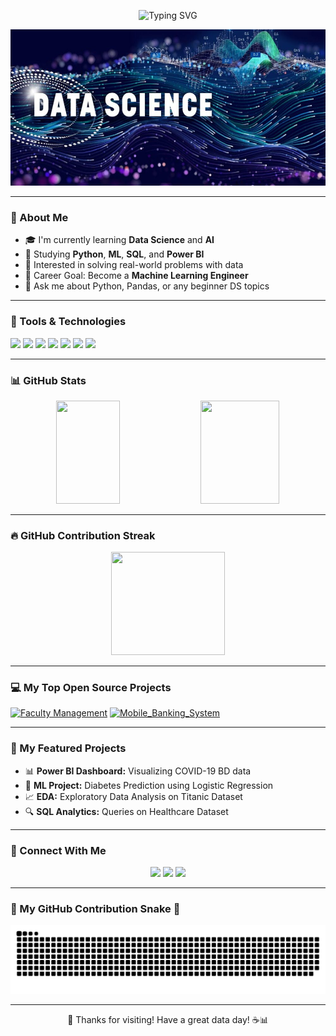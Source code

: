 <!-- Typing Intro Banner -->
<p align="center">
  <img src="https://readme-typing-svg.herokuapp.com?font=Fira+Code&duration=3000&pause=1000&color=F79520&width=600&lines=Hi+I'm+Senarul+Islam+👋;Aspiring+Data+Scientist+🔍;Love+Machine+Learning+%26+AI+🤖;Welcome+to+my+GitHub+Profile+💻" alt="Typing SVG" />
</p>

<!-- Profile Banner GIF -->
<p align="center">
  <img src="https://github.com/SENARUL-2S/SENARUL-2S/blob/main/datasci.jpg" width="900" height ="250" alt="Coding gif"/>
</p>

---

### 🧠 About Me
- 🎓 I'm currently learning **Data Science** and **AI**
- 📘 Studying **Python**, **ML**, **SQL**, and **Power BI**
- 🧪 Interested in solving real-world problems with data
- 🎯 Career Goal: Become a **Machine Learning Engineer**
- 💬 Ask me about Python, Pandas, or any beginner DS topics

---

### 💼 Tools & Technologies
<p>
  <img src="https://img.shields.io/badge/Python-306998?style=for-the-badge&logo=python&logoColor=white"/>
  <img src="https://img.shields.io/badge/Numpy-013243?style=for-the-badge&logo=numpy&logoColor=white"/>
  <img src="https://img.shields.io/badge/Pandas-150458?style=for-the-badge&logo=pandas"/>
  <img src="https://img.shields.io/badge/Scikit--learn-F7931E?style=for-the-badge&logo=scikit-learn"/>
  <img src="https://img.shields.io/badge/Tensorflow-FF6F00?style=for-the-badge&logo=tensorflow"/>
  <img src="https://img.shields.io/badge/PowerBI-F2C811?style=for-the-badge&logo=powerbi"/>
  <img src="https://img.shields.io/badge/MySQL-00758F?style=for-the-badge&logo=mysql&logoColor=white"/>
</p>

---

### 📊 GitHub Stats
<p align="center">
  <img src="https://github-readme-stats.vercel.app/api?username=SENARUL-2S&show_icons=true&theme=radical&rank_icon=github" width="45%" height="165"/>
  <img src="https://github-readme-stats.vercel.app/api/top-langs/?username=SENARUL-2S&layout=compact&theme=radical" width="50%" height="165"/>
</p>


---

### 🔥 GitHub Contribution Streak
<p align="center">
  <img src="https://github-readme-streak-stats.herokuapp.com/?user=SENARUL-2S&theme=radical" width="60%" height="165" />
</p>

---

### 💻 My Top Open Source Projects

[![Faculty Management](https://github-readme-stats.vercel.app/api/pin/?username=SENARUL-2S&repo=Faculty-Management-System&theme=dark)](https://github.com/SENARUL-2S/Faculty-Management-System)
[![Mobile_Banking_System](https://github-readme-stats.vercel.app/api/pin/?username=SENARUL-2S&repo=Mobile_Banking_System&theme=dark)](https://github.com/SENARUL-2S/Mobile_Banking_System)

---

### 📌 My Featured Projects
- 📊 **Power BI Dashboard:** Visualizing COVID-19 BD data
- 🤖 **ML Project:** Diabetes Prediction using Logistic Regression
- 📈 **EDA:** Exploratory Data Analysis on Titanic Dataset
- 🔍 **SQL Analytics:** Queries on Healthcare Dataset

---

### 🔗 Connect With Me
<p align="center">
  <a href="mailto:senarul.islam@email.com"><img src="https://img.shields.io/badge/Email-D14836?style=for-the-badge&logo=gmail&logoColor=white"/></a>
  <a href="https://linkedin.com/in/yourprofile"><img src="https://img.shields.io/badge/LinkedIn-blue?style=for-the-badge&logo=linkedin&logoColor=white"/></a>
  <a href="https://github.com/your-username"><img src="https://img.shields.io/badge/GitHub-black?style=for-the-badge&logo=github&logoColor=white"/></a>
</p>

---
### 🧮 My GitHub Contribution Snake 🐍

<p align="center"> <img src="https://github.com/Platane/snk/raw/output/github-contribution-grid-snake.svg" alt="snake animation" /> </p>

---

<p align="center">
  🧡 Thanks for visiting! Have a great data day! ☕📊
</p>
